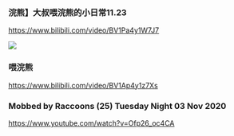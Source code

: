 ### 浣熊】大叔喂浣熊的小日常11.23
https://www.bilibili.com/video/BV1Pa4y1W7J7

<img src="https://i2.hdslb.com/bfs/archive/a3ea860d3980e1d6fd106ca738233a873ac591ec.jpg">

### 喂浣熊
https://www.bilibili.com/video/BV1Ap4y1z7Xs

### Mobbed by Raccoons (25) Tuesday Night 03 Nov 2020
https://www.youtube.com/watch?v=Ofp26_oc4CA
